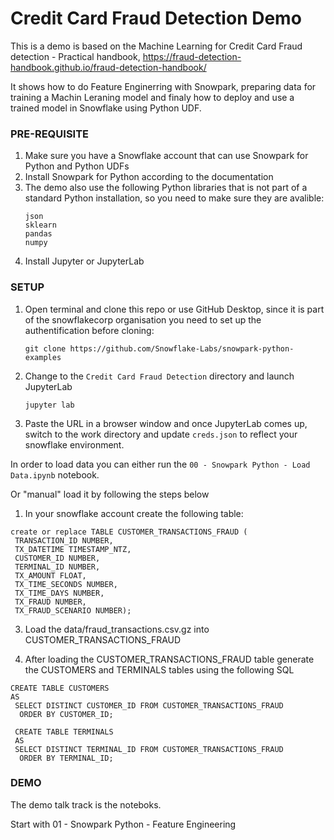 # Credit Card Fraud Detection Demo
This is a demo is based on the Machine Learning for Credit Card Fraud detection - Practical handbook, https://fraud-detection-handbook.github.io/fraud-detection-handbook/

It shows how to do Feature Enginerring with Snowpark, preparing data for training a Machin Leraning model and finaly how to deploy and use a trained model in Snowflake using Python UDF.

### PRE-REQUISITE

1. Make sure you have a Snowflake account that can use Snowpark for Python and Python UDFs
2. Install Snowpark for Python according to the documentation
3. The demo also use the following Python libraries that is not part of a standard Python installation, so you need to make sure they are avalible:
   ```
   json
   sklearn
   pandas
   numpy
   ```
3. Install Jupyter or JupyterLab

### SETUP

1. Open terminal and clone this repo or use GitHub Desktop, since it is part of the snowflakecorp organisation you need to set up the authentification before cloning: 

    `git clone https://github.com/Snowflake-Labs/snowpark-python-examples`

2. Change to the `Credit Card Fraud Detection` directory and launch  JupyterLab

    `jupyter lab`

6. Paste the URL in a browser window and once JupyterLab comes up, switch to the work directory and update `creds.json` to reflect your snowflake environment.

In order to load data you can either run the `00 - Snowpark Python - Load Data.ipynb` notebook.

Or "manual" load it by following the steps below
1. In your snowflake account create the following table:

```
create or replace TABLE CUSTOMER_TRANSACTIONS_FRAUD (
 TRANSACTION_ID NUMBER,  
 TX_DATETIME TIMESTAMP_NTZ, 
 CUSTOMER_ID NUMBER, 
 TERMINAL_ID NUMBER, 
 TX_AMOUNT FLOAT, 
 TX_TIME_SECONDS NUMBER, 
 TX_TIME_DAYS NUMBER, 
 TX_FRAUD NUMBER, 
 TX_FRAUD_SCENARIO NUMBER);
```

3. Load the data/fraud_transactions.csv.gz into CUSTOMER_TRANSACTIONS_FRAUD

4. After loading the CUSTOMER_TRANSACTIONS_FRAUD table generate the CUSTOMERS and TERMINALS tables using the following SQL

```
CREATE TABLE CUSTOMERS
AS
 SELECT DISTINCT CUSTOMER_ID FROM CUSTOMER_TRANSACTIONS_FRAUD
  ORDER BY CUSTOMER_ID;
```

```
 CREATE TABLE TERMINALS
 AS
 SELECT DISTINCT TERMINAL_ID FROM CUSTOMER_TRANSACTIONS_FRAUD
  ORDER BY TERMINAL_ID;
```



### DEMO
The demo talk track is the noteboks.

Start with 01 - Snowpark Python - Feature Engineering


